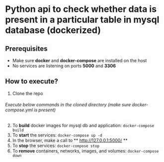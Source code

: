 # Python api to check whether data is present in a particular table in mysql database (dockerized)

## Prerequisites
- Make sure **docker** and **docker-compose** are installed on the host
- No services are listening on ports **5000** and **3306**

## How to execute?

1. Clone the repo
###### Execute below commands in the cloned directory (make sure docker-compose.yml is present)
2. To **build** docker images for mysql db and application: ``` docker-compose build ```
3. To **start** the services: ``` docker-compose up -d ```
4. In the browser, make a call to ** http://127.0.0.1:5000/ **
5. To **stop** the services: ``` docker-compose stop ```
6. To **remove** containers, networks, images, and volumes: ``` docker-compose down ```
